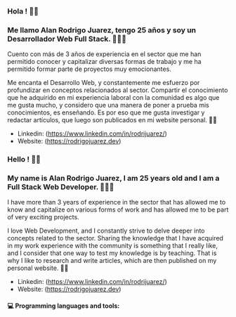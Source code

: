 ### Hola ! 👋🏻
### Me llamo Alan Rodrigo Juarez, tengo 25 años y soy un Desarrollador Web Full Stack. 🧑🏻‍💻
Cuento con más de 3 años de experiencia en el sector que me han permitido conocer y capitalizar diversas formas de trabajo y me ha permitido formar parte de proyectos muy emocionantes. 

Me encanta el Desarrollo Web, y constantemente me esfuerzo por profundizar en conceptos relacionados al sector. 
Compartir el conocimiento que he adquirido en mi experiencia laboral con la comunidad es algo que me gusta mucho, y considero que una manera de poner a prueba mis conocimientos, es enseñando. Es por eso que me gusta investigar y redactar artículos, que luego son publicados en mi website personal. ✍🏻

- Linkedin: (https://www.linkedin.com/in/rodrijuarez/)
- Website: (https://rodrigojuarez.dev) 

### Hello ! 👋🏻
### My name is Alan Rodrigo Juarez, I am 25 years old and I am a Full Stack Web Developer. 🧑🏻‍💻
I have more than 3 years of experience in the sector that has allowed me to know and capitalize on various forms of work and has allowed me to be part of very exciting projects.

I love Web Development, and I constantly strive to delve deeper into concepts related to the sector.
Sharing the knowledge that I have acquired in my work experience with the community is something that I really like, and I consider that one way to test my knowledge is by teaching. That is why I like to research and write articles, which are then published on my personal website. ✍🏻

- Linkedin: (https://www.linkedin.com/in/rodrijuarez/)
- Website: (https://rodrigojuarez.dev) 
#### :computer: Programming languages and tools: 
